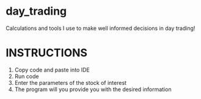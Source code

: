 # day_trading
Calculations and tools I use to make well informed decisions in day trading!

# INSTRUCTIONS
1. Copy code and paste into IDE
2. Run code
3. Enter the parameters of the stock of interest
4. The program will you provide you with the desired information
